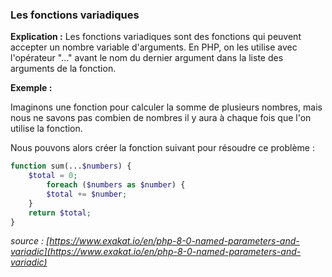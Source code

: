 ### Les fonctions variadiques

**Explication :** Les fonctions variadiques sont des fonctions qui peuvent accepter un nombre variable d'arguments. En
PHP, on les utilise avec l'opérateur "..." avant le nom du dernier argument dans la liste des arguments de la fonction.

**Exemple :**

Imaginons une fonction pour calculer la somme de plusieurs nombres, mais nous ne savons pas combien de nombres il y aura
à chaque fois que l'on utilise la fonction.

Nous pouvons alors créer la fonction suivant pour résoudre ce problème :

```php
function sum(...$numbers) {
    $total = 0;
        foreach ($numbers as $number) {
        $total += $number;
    }
    return $total;
}
```
_source : [https://www.exakat.io/en/php-8-0-named-parameters-and-variadic](https://www.exakat.io/en/php-8-0-named-parameters-and-variadic)_
